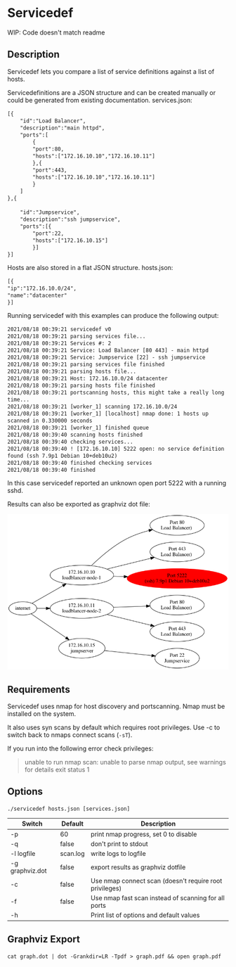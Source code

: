 # Servicedef

WIP: Code doesn't match readme

## Description

Servicedef lets you compare a list of service definitions against a list of hosts.

Servicedefinitions are a JSON structure and can be created manually or could be generated from existing documentation.
services.json:
```
[{
	"id":"Load Balancer",
	"description":"main httpd",
	"ports":[
		{
		"port":80,
		"hosts":["172.16.10.10","172.16.10.11"]
		},{
		"port":443,
		"hosts":["172.16.10.10","172.16.10.11"]
		}
	]
},{

	"id":"Jumpservice",
	"description":"ssh jumpservice",
	"ports":[{
		"port":22,
		"hosts":["172.16.10.15"]
		}]
}]
```

Hosts are also stored in a flat JSON structure.
hosts.json:
```
[{
"ip":"172.16.10.0/24",
"name":"datacenter"
}]
```

Running servicedef with this examples can produce the following output:
```
2021/08/18 00:39:21 servicedef v0
2021/08/18 00:39:21 parsing services file...
2021/08/18 00:39:21 Services #: 2
2021/08/18 00:39:21 Service: Load Balancer [80 443] - main httpd
2021/08/18 00:39:21 Service: Jumpservice [22] - ssh jumpservice
2021/08/18 00:39:21 parsing services file finished
2021/08/18 00:39:21 parsing hosts file...
2021/08/18 00:39:21 Host: 172.16.10.0/24 datacenter
2021/08/18 00:39:21 parsing hosts file finished
2021/08/18 00:39:21 portscanning hosts, this might take a really long time...
2021/08/18 00:39:21 [worker_1] scanning 172.16.10.0/24
2021/08/18 00:39:21 [worker_1] [localhost] nmap done: 1 hosts up scanned in 0.330000 seconds
2021/08/18 00:39:21 [worker_1] finished queue
2021/08/18 00:39:40 scanning hosts finished
2021/08/18 00:39:40 checking services...
2021/08/18 00:39:40 ! [172.16.10.10] 5222 open: no service definition found (ssh 7.9p1 Debian 10+deb10u2)
2021/08/18 00:39:40 finished checking services
2021/08/18 00:39:40 finished
```

In this case servicedef reported an unknown open port 5222 with a running sshd.

Results can also be exported as graphviz dot file:

![Tree view of scan results](doc/example.png)

## Requirements

Servicedef uses nmap for host discovery and portscanning.
Nmap must be installed on the system.

It also uses syn scans by default which requires root privileges.
Use -c to switch back to nmaps connect scans (`-sT`).

If you run into the following error check privileges:

> unable to run nmap scan: unable to parse nmap output, see warnings for details exit status 1

## Options

```
./servicedef hosts.json [services.json]
```

| Switch | Default | Description |
| --- | --- | --- |
| -p | 60 | print nmap progress, set 0 to disable |
| -q | false | don't print to stdout |
| -l logfile | scan.log | write logs to logfile |
| -g graphviz.dot | false | export results as graphviz dotfile |
| -c | false | Use nmap connect scan (doesn't require root privileges) |
| -f | false | Use nmap fast scan instead of scanning for all ports |
| -h | | Print list of options and default values | 

## Graphviz Export
```cat graph.dot | dot -Grankdir=LR -Tpdf > graph.pdf && open graph.pdf```

